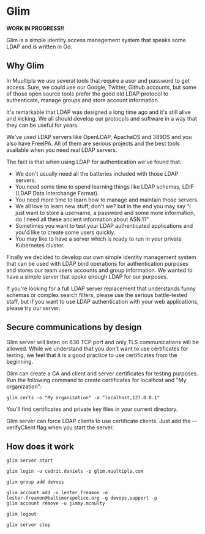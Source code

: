 
# Glim

**WORK IN PROGRESS!!**

Glim is a simple identity access management system that speaks some LDAP and is written in Go.

## Why Glim

In Muultipla we use several tools that require a user and password to get access. Sure, we could use our Google, Twitter, Github accounts, but some of those open source tools prefer the good old LDAP protocol to authenticate, manage groups and store account information.

It's remarkable that LDAP was designed a long time ago and it's still alive and kicking. We all should develop our protocols and software in a way that they can be useful for years.

We've used LDAP servers like OpenLDAP, ApacheDS and 389DS and you also have FreeIPA. All of them are serious projects and the best tools available when you need real LDAP servers.

The fact is that when using LDAP for authentication we've found that:

- We don't usually need all the batteries included with those LDAP servers.
- You need some time to spend learning things like LDAP schemas, LDIF (LDAP Data Interchange Format).
- You need more time to learn how to manage and maintain those servers.
- We all love to learn new stuff, don't we? but in the end you may say "I just want to store a username, a password and some more information, do I need all these ancient information about ASN.1?"
- Sometimes you want to test your LDAP authenticated applications and you'd like to create some users quickly.
- You may like to have a server which is ready to run in your private Kubernetes cluster.

Finally we decided to develop our own simple identity management system that can be used with LDAP bind operations for authentication purposes and stores our team users accounts and group information. We wanted to have a simple server that spoke enough LDAP for our purposes.

If you're looking for a full LDAP server replacement that understands funny schemas or complex search filters, please use the serious battle-tested staff, but if you want to use LDAP authentication with your web applications, please try our server.

## Secure communications by design

Glim server will listen on 636 TCP port and only TLS communications will be allowed. While we understand that you don't want to use certificates for testing, we feel that it is a good practice to use certificates from the beginning.

Glim can create a CA and client and server certificates for testing purposes. Run the following command to create certificates for localhost and "My organization":

`glim certs -o "My organization" -a "localhost,127.0.0.1"`

You'll find certificates and private key files in your current directory.

Glim server can force LDAP clients to use certificate clients. Just add the --verifyClient flag when you start the server.

## How does it work

```(bash)
glim server start

glim login -u cedric.daniels -p glim.muultipla.com

glim group add devops

glim account add -u lester.freamon -e lester.freamon@baltimorepolice.org -g devops,support -p
glim account remove -u jimmy.mcnulty

glim logout

glim server stop
```
